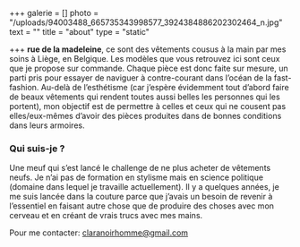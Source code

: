 +++
galerie = []
photo = "/uploads/94003488_665735343998577_3924384886202302464_n.jpg"
text = ""
title = "about"
type = "static"

+++
**rue de la madeleine**, ce sont des vêtements cousus à la main par mes soins à Liège, en Belgique. Les modèles que vous retrouvez ici sont ceux que je propose sur commande. Chaque pièce est donc faite sur mesure, un parti pris pour essayer de naviguer à contre-courant dans l’océan de la fast-fashion. Au-delà de l’esthétisme (car j’espère évidemment tout d’abord faire de beaux vêtements qui rendent toutes aussi belles les personnes qui les portent), mon objectif est de permettre à celles et ceux qui ne cousent pas elles/eux-mêmes d’avoir des pièces produites dans de bonnes conditions dans leurs armoires.

### **Qui suis-je ?**

Une meuf qui s’est lancé le challenge de ne plus acheter de vêtements neufs. Je n’ai pas de formation en stylisme mais en science politique (domaine dans lequel je travaille actuellement). Il y a quelques années, je me suis lancée dans la couture parce que j’avais un besoin de revenir à l’essentiel en faisant autre chose que de produire des choses avec mon cerveau et en créant de vrais trucs avec mes mains.

Pour me contacter: [claranoirhomme@gmail.com](mailto:claranoirhomme@gmail.com)